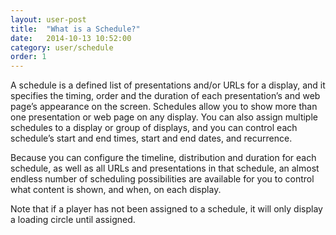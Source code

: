 ```yaml
---
layout: user-post
title:  "What is a Schedule?"
date:   2014-10-13 10:52:00
category: user/schedule
order: 1
---
```


A schedule is a defined list of presentations and/or URLs for a display, and it specifies the timing, order and the duration of each presentation’s and web page’s appearance on the screen.  Schedules allow you to show more than one presentation or web page on any display.  You can also assign multiple schedules to a display or group of displays, and you can control each schedule’s start and end times, start and end dates, and recurrence.  

Because you can configure the timeline, distribution and duration for each schedule, as well as all URLs and presentations in that schedule, an almost endless number of scheduling possibilities are available for you to control what content is shown, and when, on each display.

Note that if a player has not been assigned to a schedule, it will only display a loading circle until assigned.